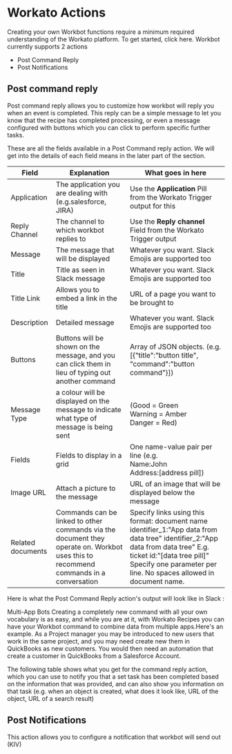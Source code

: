 # Workato Actions
Creating your own Workbot functions require a minimum required understanding of the Workato platform. To get started, click here.
Workbot currently supports 2 actions
* Post Command Reply
* Post Notifications

## Post command reply
Post command reply allows you to customize how workbot will reply you when an event is completed. This reply can be a simple message to let you know that the recipe has completed processing, or even a message configured with buttons which you can click to perform specific further tasks. 

These are all the fields available in a Post Command reply action. We will get into the details of each field means in the later part of the section.

|Field   |Explanation|What goes in here   |
|---|---|---|
|Application|The application you are dealing with (e.g.salesforce, JIRA)|Use the **Application** Pill from the Workato Trigger output for this|
|Reply Channel|The channel to which workbot replies to|Use the **Reply channel** Field from the Workato Trigger output|
|Message|The message that will be displayed|Whatever you want. Slack Emojis are supported too|
|Title|Title as seen in Slack message|Whatever you want. Slack Emojis are supported too|
|Title Link|Allows you to embed a link in the title|URL of a page you want to be brought to|
|Description|Detailed message|Whatever you want. Slack Emojis are supported too|
|Buttons|Buttons will be shown on the message, and you can click them in lieu of typing out another command|Array of JSON objects. (e.g.\[{"title":"button title", "command":"button command"}])|
|Message Type|a colour will be displayed on the message to indicate what type of message is being sent|(Good = Green <br>Warning = Amber <br>Danger = Red)|
|Fields|Fields to display in a grid|One name-value pair per line (e.g. <br>Name:John<br>Address:[address pill])
|Image URL|Attach a picture to the message|URL of an image that will be displayed below the message
|Related documents|Commands can be linked to other commands via the document they operate on. Workbot uses this to recommend commands in a conversation|Specify links using this format: document name identifier_1:"App data from data tree" identifier_2:"App data from data tree" E.g. ticket id:"[data tree pill]" Specify one parameter per line. No spaces allowed in document name.|

Here is what the Post Command Reply action's output will look like in Slack : 


Multi-App Bots
Creating a completely new command with all your own vocabulary is as easy, and while you are at it, with Workato Recipes you can have your Workbot command to combine data from multiple apps.Here's an example. As a Project manager you may be introduced to new users that work in the same project, and you may need create new them in QuickBooks as new customers. You would then need an automation that create a customer in QuickBooks from a Salesforce Account. 



The following table shows what you get for the command reply action, which you can use to notify you that a set task has been completed based on the information that was provided, and can also show you information on that task (e.g. when an object is created, what does it look like, URL of the object, URL of a search result)

## Post Notifications
This action allows you to configure a notification that workbot will send out (KIV)
